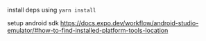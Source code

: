 install deps using ```yarn install```

setup android sdk https://docs.expo.dev/workflow/android-studio-emulator/#how-to-find-installed-platform-tools-location
